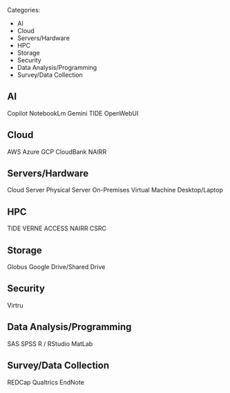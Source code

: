 
Categories:

- AI
- Cloud
- Servers/Hardware
- HPC
- Storage
- Security
- Data Analysis/Programming
- Survey/Data Collection

AI
--
Copilot
NotebookLm
Gemini
TIDE 
OpenWebUI

Cloud
--
AWS
Azure
GCP
CloudBank
NAIRR

Servers/Hardware
--
Cloud Server
Physical Server
On-Premises Virtual Machine
Desktop/Laptop

HPC
--
TIDE
VERNE
ACCESS
NAIRR
CSRC

Storage
--
Globus
Google Drive/Shared Drive

Security
--
Virtru

Data Analysis/Programming
--
SAS
SPSS
R / RStudio
MatLab

Survey/Data Collection
--
REDCap
Qualtrics
EndNote